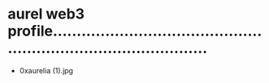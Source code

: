 # aurel web3 profile......................................................................................
- 0xaurelia (1).jpg
